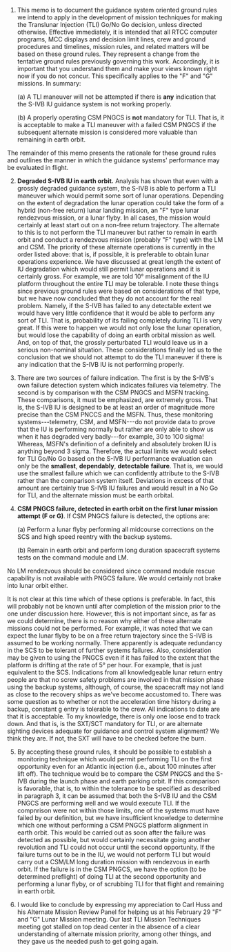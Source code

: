 ﻿---
layout: tindallgram
date: Mar 7, 1968
from: PA/Chief, Apollo Data Priority Coordination
serial: 68-PA-T-56A
subject: Guidance system oriented ground rules for TLI Go/No Go
---

1.  This memo is to document the guidance system oriented ground rules we
intend to apply in the development of mission techniques for making the
Translunar Injection (TLI) Go/No Go decision, unless directed otherwise.
Effective immediately, it is intended that all RTCC computer programs, MCC
displays and decision limit lines, crew and ground procedures and timelines,
mission rules, and related matters will be based on these ground rules.
They represent a change from the tentative ground rules previously governing
this work.  Accordingly, it is important that you understand them and make
your views known right now if you do not concur. This specifically applies
to the "F" and "G" missions.  In summary:

     (a)  A TLI maneuver will not be attempted if there is __any__ indication
that the S-IVB IU guidance system is not working properly.

     (b)  A properly operating CSM PNGCS is __not__ mandatory for TLI.  That is,
it is acceptable to make a TLI maneuver with a failed CSM PNGCS if the
subsequent alternate mission is considered more valuable than remaining in
earth orbit.

The remainder of this memo presents the rationale for these ground rules
and outlines the manner in which the guidance systems' performance may be
evaluated in flight.

2.  __Degraded S-IVB IU in earth orbit.__
    Analysis has shown that even with a grossly degraded guidance system,
the S-IVB is able to perform a TLI maneuver which would permit some sort
of lunar operations.  Depending on the extent of degradation the lunar
operation could take the form of a hybrid (non-free return) lunar landing
mission, an "F" type lunar rendezvous mission, or a lunar flyby.  In all
cases, the mission would certainly at least start out on a non-free return
trajectory.  The alternate to this is to not perform the TLI maneuver but
rather to remain in earth orbit and conduct a rendezvous mission (probably
"F" type) with the LM and CSM.  The priority of these alternate operations
is currently in the order listed above: that is, if possible, it is
preferable to obtain lunar operations experience. We have discussed at
great length the extent of IU degradation which would still permit
lunar operations and it is certainly gross.  For example, we are told
10° misalignment of the IU platform throughout the entire TLI may be
tolerable.  I note these things since previous ground rules were based
on considerations of that type, but we have now concluded that they do
not account for the real problem.  Namely, if the S-IVB has failed to
any detectable extent we would have very little confidence that it would
be able to perform any sort of TLI.  That is, probability of its failing
completely during TLI is very great.  If this were to happen we would not
only lose the lunar operation, but would lose the capability of doing an
earth orbital mission as well.  And, on top of that, the grossly perturbated
TLI would leave us in a serious non-nominal situation. These considerations
finally led us to the conclusion that we should not attempt to do the TLI
maneuver if there is any indication that the S-IVB IU is not performing
properly.

3.  There are two sources of failure indication.  The first is by the S-IVB's
own failure detection system which indicates failures via telemetry.  The
second is by comparison with the CSM PNGCS and MSFN tracking.  These
comparisons, it must be emphasized, are extremely gross.  That is, the S-IVB
IU is designed to be at least an order of magnitude more precise than the
CSM PNCCS and the MSFN.  Thus, these monitoring systems---telemetry, CSM,
and MSFN---do not provide data to prove that the IU is performing normally
but rather are only able to show us when it has degraded very badly---for
example, 30 to 1O0 sigma!  Whereas, MSFN's definition of a definitely and
absolutely broken IU is anything beyond 3 sigma.  Therefore, the actual
limits we would select for TLI Go/No Go based on the S-IVB IU performance
evaluation can only be the __smallest__, __dependably__, __detectable__ __failure__.  That
is, we would use the smallest failure which we can confidently attribute
to the S-IVB rather than the comparison system itself.  Deviations in
excess of that amount are certainly true S-IVB IU failures and would result
in a No Go for TLI, and the alternate mission must be earth orbital.

4.  __CSM PNGCS failure, detected in earth orbit on the first lunar mission
attempt (F or G)__.
    If CSM PNGCS failure is detected, the options are:

    (a)  Perform a lunar flyby performing all midcourse corrections on the
SCS and high speed reentry with the backup systems.

    (b)  Remain in earth orbit and perform long duration spacecraft systems
tests on the command module and LM.

No LM rendezvous should be considered since command module rescue capability
is not available with PNGCS failure.  We would certainly not brake into
lunar orbit either.

It is not clear at this time which of these options is preferable.  In
fact, this will probably not be known until after completion of the
mission prior to the one under discussion here.  However, this is not
important since, as far as we could determine, there is no reason why
either of these alternate missions could not be performed.  For example,
it was noted that we can expect the lunar flyby to be on a free return
trajectory since the S-IVB is assumed to be working normally.  There
apparently is adequate redundancy in the SCS to be tolerant of further
systems failures.  Also, consideration may be given to using the PNGCS
even if it has failed to the extent that the platform is drifting at
the rate of 5° per hour.  For example, that is just equivalent to the
SCS.  Indications from all knowledgeable lunar return entry people are
that no screw safety problems are involved in that mission phase using
the backup systems, although, of course, the spacecraft may not land
as close to the recovery ships as we've become accustomed to.  There
was some question as to whether or not the acceleration time history
during a backup, constant g entry is tolerable to the crew.  All
indications to date are that it is acceptable.  To my knowledge, there
is only one loose end to track down.  And that is, is the SXT/SCT
mandatory for TLI, or are alternate sighting devices adequate for
guidance and control system alignment?  We think they are.  If not, the
SXT will have to be checked before the burn.

5.  By accepting these ground rules, it should be possible to establish
a monitoring technique which would permit performing TLI on the first
opportunity even for an Atlantic injection (i.e., about 100 minutes 
after lift off).  The technique would be to compare the CSM PNGCS and
the S-IVB during the launch phase and earth parking orbit.  If this
comparison is favorable, that is, to within the tolerance to be
specified as described in paragraph 3, it can be assumed that both the
S-IVB IU and the CSM PNGCS are performing well and we would execute TLI.
If the compnrison were not within those limits, one of the systems must
have failed by our definition, but we have insufficient knowledge to
determine which one without performing a CSM PNGCS platform alignment in
earth orbit.  This would be carried out as soon after the failure was
detected as possible, but would certainly necessitate going another
revolution and TLI could not occur until the second opportunity.  If the
failure turns out to be in the IU, we would not perform TLI but would
carry out a CSM/LM long duration mission with rendezvous in earth orbit.
If the failure is in the CSM PNGCS, we have the option (to be determined
preflight) of doing TLI at the second opportunity and performing a lunar
flyby, or of scrubbing TLI for that flight and remaining in earth orbit.


6.  I would like to conclude by expressing my appreciation to Carl Huss
and his Alternate Mission Review Panel for helping us at his February 29
"F" and "G" Lunar Mission meeting.  Our last TLI Mission Techniques
meeting got stalled on top dead center in the absence of a clear understanding
of alternate mission priority, among other things, and they
gave us the needed push to get going again.
